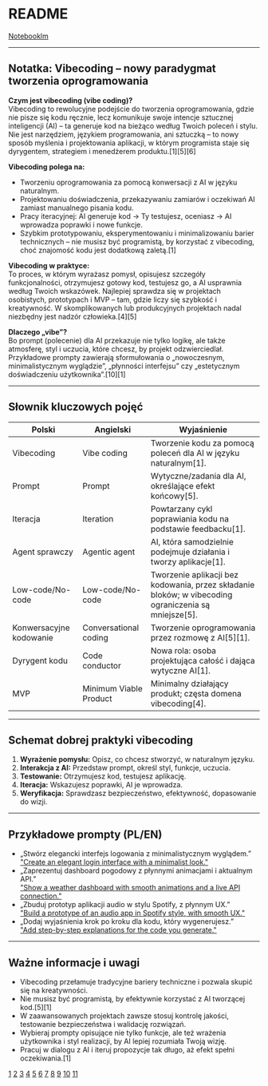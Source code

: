 # README

[Notebooklm](https://notebooklm.google.com/notebook/3985722f-c201-4c4b-bf4f-54b5f6803fae)

---

## Notatka: Vibecoding – nowy paradygmat tworzenia oprogramowania

**Czym jest vibecoding (vibe coding)?**  
Vibecoding to rewolucyjne podejście do tworzenia oprogramowania, gdzie nie pisze się kodu ręcznie, lecz komunikuje swoje intencje sztucznej inteligencji (AI) – ta generuje kod na bieżąco według Twoich poleceń i stylu. Nie jest narzędziem, językiem programowania, ani sztuczką – to nowy sposób myślenia i projektowania aplikacji, w którym programista staje się dyrygentem, strategiem i menedżerem produktu.[1][5][6]

**Vibecoding polega na:**

- Tworzeniu oprogramowania za pomocą konwersacji z AI w języku naturalnym.
- Projektowaniu doświadczenia, przekazywaniu zamiarów i oczekiwań AI zamiast manualnego pisania kodu.
- Pracy iteracyjnej: AI generuje kod → Ty testujesz, oceniasz → AI wprowadza poprawki i nowe funkcje.
- Szybkim prototypowaniu, eksperymentowaniu i minimalizowaniu barier technicznych – nie musisz być programistą, by korzystać z vibecoding, choć znajomość kodu jest dodatkową zaletą.[1]

**Vibecoding w praktyce:**  
To proces, w którym wyrażasz pomysł, opisujesz szczegóły funkcjonalności, otrzymujesz gotowy kod, testujesz go, a AI usprawnia według Twoich wskazówek. Najlepiej sprawdza się w projektach osobistych, prototypach i MVP – tam, gdzie liczy się szybkość i kreatywność. W skomplikowanych lub produkcyjnych projektach nadal niezbędny jest nadzór człowieka.[4][5]

**Dlaczego „vibe”?**  
Bo prompt (polecenie) dla AI przekazuje nie tylko logikę, ale także atmosferę, styl i uczucia, które chcesz, by projekt odzwierciedlał. Przykładowe prompty zawierają sformułowania o „nowoczesnym, minimalistycznym wyglądzie”, „płynności interfejsu” czy „estetycznym doświadczeniu użytkownika”.[10][1]

---

## Słownik kluczowych pojęć

| Polski                  | Angielski              | Wyjaśnienie                                                                                          |
| ----------------------- | ---------------------- | ---------------------------------------------------------------------------------------------------- |
| Vibecoding              | Vibe coding            | Tworzenie kodu za pomocą poleceń dla AI w języku naturalnym[1].                                      |
| Prompt                  | Prompt                 | Wytyczne/zadania dla AI, określające efekt końcowy[5].                                               |
| Iteracja                | Iteration              | Powtarzany cykl poprawiania kodu na podstawie feedbacku[1].                                          |
| Agent sprawczy          | Agentic agent          | AI, która samodzielnie podejmuje działania i tworzy aplikacje[1].                                    |
| Low-code/No-code        | Low-code/No-code       | Tworzenie aplikacji bez kodowania, przez składanie bloków; w vibecoding ograniczenia są mniejsze[5]. |
| Konwersacyjne kodowanie | Conversational coding  | Tworzenie oprogramowania przez rozmowę z AI[5][1].                                                   |
| Dyrygent kodu           | Code conductor         | Nowa rola: osoba projektująca całość i dająca wytyczne AI[1].                                        |
| MVP                     | Minimum Viable Product | Minimalny działający produkt; częsta domena vibecoding[4].                                           |

---

## Schemat dobrej praktyki vibecoding

1. **Wyrażenie pomysłu:** Opisz, co chcesz stworzyć, w naturalnym języku.
2. **Interakcja z AI:** Przedstaw prompt, określ styl, funkcje, uczucia.
3. **Testowanie:** Otrzymujesz kod, testujesz aplikację.
4. **Iteracja:** Wskazujesz poprawki, AI je wprowadza.
5. **Weryfikacja:** Sprawdzasz bezpieczeństwo, efektywność, dopasowanie do wizji.

---

## Przykładowe prompty (PL/EN)

- „Stwórz elegancki interfejs logowania z minimalistycznym wyglądem.”  
  ["Create an elegant login interface with a minimalist look."](10)
- „Zaprezentuj dashboard pogodowy z płynnymi animacjami i aktualnym API.”  
  ["Show a weather dashboard with smooth animations and a live API connection."](5)
- „Zbuduj prototyp aplikacji audio w stylu Spotify, z płynnym UX.”  
  ["Build a prototype of an audio app in Spotify style, with smooth UX."](10)
- „Dodaj wyjaśnienia krok po kroku dla kodu, który wygenerujesz.”  
  ["Add step-by-step explanations for the code you generate."](11)

---

## Ważne informacje i uwagi

- Vibecoding przełamuje tradycyjne bariery techniczne i pozwala skupić się na kreatywności.
- Nie musisz być programistą, by efektywnie korzystać z AI tworzącej kod.[5][1]
- W zaawansowanych projektach zawsze stosuj kontrolę jakości, testowanie bezpieczeństwa i walidację rozwiązań.
- Wybieraj prompty opisujące nie tylko funkcje, ale też wrażenia użytkownika i styl realizacji, by AI lepiej rozumiała Twoją wizję.
- Pracuj w dialogu z AI i iteruj propozycje tak długo, aż efekt spełni oczekiwania.[1]

[1](https://seo-www.pl/blog/vibe-coding-nowa-era-programowania-czy-chwilowy-trend/)
[2](https://www.index.dev/blog/vibe-coding-vs-traditional-coding)
[3](https://homodigital.pl/vibe-coding-gdy-kod-pisze-sie-sam-pokusy-i-pulapki-programowania-z-ai/)
[4](https://itmakeovers.pl/blog/vibe-coding-przyszlosc-programowania-czy-chwilowa-moda-2025)
[5](https://pl.linkedin.com/pulse/vibe-coding-w-automatyzacji-biznesu-alternatywa-dla-andrzej-sobczak-5edhf)
[6](https://grzegorzpawlowski.pl/vibe-coding/)
[7](https://mojafirma.infor.pl/e-firma/programy-dla-firm/6992406,vibe-coding-czy-ai-zredukuje-koszty-tworzenia-oprogramowania-a-programisci-beda-zbedni.html)
[8](https://nofluffjobs.com/pl/etc/praca-w-it/artykuly/o-co-chodzi-z-vibe-coding-probujemy-wyjasnic-nowe-pojecie/)
[9](https://www.reddit.com/r/ChatGPTCoding/comments/1iueymf/hot_take_vibe_coding_is_not_the_future/)
[10](https://www.tomsguide.com/ai/i-test-ai-for-a-living-these-are-my-9-favorite-prompts-for-vibe-coding)
[11](https://www.vibeclub.org/tutorials/glossary)
